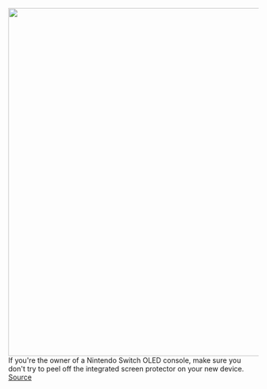 <img src='https://cdn.vox-cdn.com/thumbor/f84zYN-K6MvhA7rZ7ya9KNn6wRw=/0x0:2040x1360/1200x800/filters:focal(857x517:1183x843)/cdn.vox-cdn.com/uploads/chorus_image/image/69968924/cfaulkner_210921_4751_0002.0.jpg' width='700px' /><br/>
If you're the owner of a Nintendo Switch OLED console, make sure you don't try to peel off the integrated screen protector on your new device.
<a href='https://www.theverge.com/2021/10/8/22715422/nintendo-switch-oled-anti-scattering-film-protective-cover'> Source <a/>